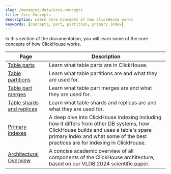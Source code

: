 ```yaml
---
slug: /managing-data/core-concepts
title: Core Concepts
description: Learn Core Concepts of how ClickHouse works
keywords: [concepts, part, partition, primary index]
---
```


In this section of the documentation,
you will learn some of the core concepts of how ClickHouse works.

| Page                                                    | Description                                                                                                                                                                                                           |
|---------------------------------------------------------|-----------------------------------------------------------------------------------------------------------------------------------------------------------------------------------------------------------------------|
| [Table parts](/parts)                                   | Learn what table parts are in ClickHouse.                                                                                                                                                                             |
| [Table partitions](/partitions)                         | Learn what table partitions are and what they are used for.                                                                                                                                                           |
| [Table part merges](/merges)                            | Learn what table part merges are and what they are used for.                                                                                                                                                          |
| [Table shards and replicas](/shards)                    | Learn what table shards and replicas are and what they are used for.                                                                                                                                                  |
| [Primary indexes](/guides/best-practices/sparse-primary-indexes) | A deep dive into ClickHouse indexing including how it differs from other DB systems, how ClickHouse builds and uses a table's spare primary index and what some of the best practices are for indexing in ClickHouse. |
| [Architectural Overview](/academic_overview)            | A concise academic overview of all components of the ClickHouse architecture, based on our VLDB 2024 scientific paper.                                                                                                |
